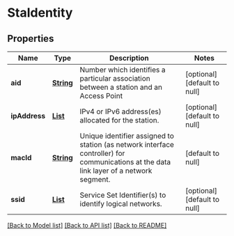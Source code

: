 # StaIdentity
## Properties

Name | Type | Description | Notes
------------ | ------------- | ------------- | -------------
**aid** | [**String**](string.md) | Number which identifies a particular association between a station and an Access Point | [optional] [default to null]
**ipAddress** | [**List**](string.md) | IPv4 or IPv6 address(es) allocated for the station. | [optional] [default to null]
**macId** | [**String**](string.md) | Unique identifier assigned to station (as network interface controller) for communications at the data link layer of a network segment. | [default to null]
**ssid** | [**List**](string.md) | Service Set Identifier(s) to identify logical networks. | [optional] [default to null]

[[Back to Model list]](../README.md#documentation-for-models) [[Back to API list]](../README.md#documentation-for-api-endpoints) [[Back to README]](../README.md)


